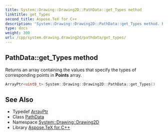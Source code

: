 ```yaml
---
title: System::Drawing::Drawing2D::PathData::get_Types method
linktitle: get_Types
second_title: Aspose.TeX for C++
description: 'System::Drawing::Drawing2D::PathData::get_Types method. Returns an array containing the values that specify the types of corresponding points in Points array in C++.'
type: docs
weight: 300
url: /cpp/system.drawing.drawing2d/pathdata/get_types/
---
```

## PathData::get_Types method


Returns an array containing the values that specify the types of corresponding points in **Points** array.

```cpp
ArrayPtr<uint8_t> System::Drawing::Drawing2D::PathData::get_Types()
```

## See Also

* Typedef [ArrayPtr](../../../system/arrayptr/)
* Class [PathData](../)
* Namespace [System::Drawing::Drawing2D](../../)
* Library [Aspose.TeX for C++](../../../)
